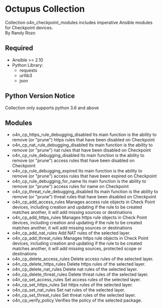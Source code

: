 # Octupus Collection

Collection o4n_checkpoint_modules includes imperative Ansible modules for Checkpoint devices.  
By Randy Rozo

## Required

- Ansible >= 2.10  
- Python Library: 
  - requests
  - urllib3
  - json

## Python Version Notice  

Collection only supports python 3.6 and above  

## Modules

- o4n_cp_https_rule_debugging_disabled
  Its main function is the ability to remove (or "prune") https rules that have been disabled on Checkpoint  
- o4n_cp_nat_rule_debugging_disabled
  Its main function is the ability to remove (or "prune") nat rules that have been disabled on Checkpoint  
- o4n_cp_rule_debugging_disabled
  Its main function is the ability to remove (or "prune") access rules that have been disabled on Checkpoint  
- o4n_cp_rule_debugging_expired
  Its main function is the ability to remove (or "prune") access rules that have been expired on Checkpoint  
- o4n_cp_rule_debugging_for_name
  Its main function is the ability to remove (or "prune") access rules for name on Checkpoint  
- o4n_cp_threat_rule_debugging_disabled
  Its main function is the ability to remove (or "prune") threat rules that have been disabled on Checkpoint  
- o4n_cp_add_access_rules
  Manages access rule objects in Check Point devices, including creation and updating if the rule to be created matches another, it will add missing sources or destinations  
- o4n_cp_add_https_rules
  Manages https rule objects in Check Point devices, including creation and updating if the rule to be created matches another, it will add missing sources or destinations  
- o4n_cp_add_nat_rules
  Add NAT rules of the selected layer.  
- o4n_cp_add_threat_rules
  Manages https rule objects in Check Point devices, including creation and updating if the rule to be created matches another, it will add missing sources, protected scope or destinations  
- o4n_cp_delete_access_rules
  Delete access rules of the selected layer.  
- o4n_cp_delete_https_rules
  Delete https rules of the selected layer.  
- o4n_cp_delete_nat_rules
  Delete nat rules of the selected layer.  
- o4n_cp_delete_threat_rules
  Delete threat rules of the selected layer.  
- o4n_cp_set_access_rules
  Set access rules of the selected layer.  
- o4n_cp_set_https_rules
  Set https rules of the selected layer.  
- o4n_cp_set_nat_rules
  Set nat rules of the selected layer.  
- o4n_cp_set_threat_rules
  Set threat rules of the selected layer.  
- o4n_cp_verify_policy
  Verifies the policy of the selected package.  
